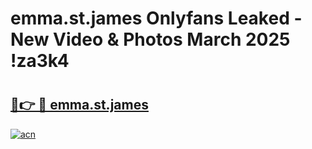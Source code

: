 # emma.st.james Onlyfans Leaked - New Video & Photos March 2025 !za3k4

# <h2><a href="https://i38t0u.iuczelnia.edu.pl?title=emma.st.james&ref=za3k4">🔗👉 🔴 emma.st.james</a></h2>

[![acn](https://github.com/user-attachments/assets/0f9c940e-d8b0-45ae-aac7-cd30a18b3e1c)](https://i38t0u.iuczelnia.edu.pl?title=emma.st.james&ref=za3k4)


